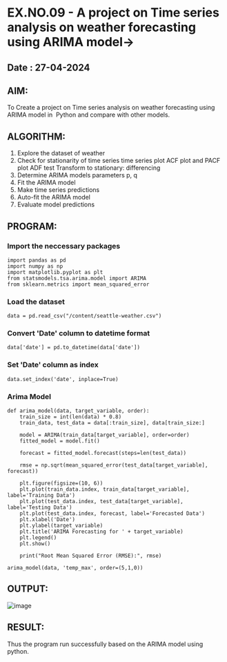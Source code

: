 # EX.NO.09  -      A project on Time series analysis on weather forecasting using ARIMA model->
## Date : 27-04-2024

## AIM:
To Create a project on Time series analysis on weather forecasting using ARIMA model in  Python and compare with other models.
## ALGORITHM:
1. Explore the dataset of weather 
2. Check for stationarity of time series time series plot
   ACF plot and PACF plot
   ADF test
   Transform to stationary: differencing
3. Determine ARIMA models parameters p, q
4. Fit the ARIMA model
5. Make time series predictions
6. Auto-fit the ARIMA model
7. Evaluate model predictions
## PROGRAM:
### Import the neccessary packages
```
import pandas as pd
import numpy as np
import matplotlib.pyplot as plt
from statsmodels.tsa.arima.model import ARIMA
from sklearn.metrics import mean_squared_error
```

### Load the dataset
```
data = pd.read_csv("/content/seattle-weather.csv")
```
### Convert 'Date' column to datetime format
```
data['date'] = pd.to_datetime(data['date'])
```
### Set 'Date' column as index
```
data.set_index('date', inplace=True)
```
### Arima Model
```
def arima_model(data, target_variable, order):
    train_size = int(len(data) * 0.8)
    train_data, test_data = data[:train_size], data[train_size:]

    model = ARIMA(train_data[target_variable], order=order)
    fitted_model = model.fit()

    forecast = fitted_model.forecast(steps=len(test_data))

    rmse = np.sqrt(mean_squared_error(test_data[target_variable], forecast))

    plt.figure(figsize=(10, 6))
    plt.plot(train_data.index, train_data[target_variable], label='Training Data')
    plt.plot(test_data.index, test_data[target_variable], label='Testing Data')
    plt.plot(test_data.index, forecast, label='Forecasted Data')
    plt.xlabel('Date')
    plt.ylabel(target_variable)
    plt.title('ARIMA Forecasting for ' + target_variable)
    plt.legend()
    plt.show()

    print("Root Mean Squared Error (RMSE):", rmse)

arima_model(data, 'temp_max', order=(5,1,0))

```
## OUTPUT:
![image](https://github.com/Pradeeppachiyappan/TSA_EXP9/assets/118707347/af9a18a2-678d-4f19-a37d-37b495e4997e)

## RESULT:
Thus the program run successfully based on the ARIMA model using python.
